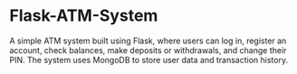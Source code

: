 # Flask-ATM-System
A simple ATM system built using Flask, where users can log in, register an account, check balances, make deposits or withdrawals, and change their PIN. The system uses MongoDB to store user data and transaction history.
